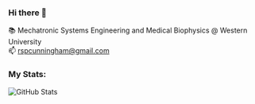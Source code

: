 ### Hi there 👋

<!--
**rspcunningham/rspcunningham** is a ✨ _special_ ✨ repository because its `README.md` (this file) appears on your GitHub profile.

Here are some ideas to get you started:

- 🔭 I’m currently working on ...
- 🌱 I’m currently learning ...
- 👯 I’m looking to collaborate on ...
- 🤔 I’m looking for help with ...
- 💬 Ask me about ...
- 📫 How to reach me: ...
- 😄 Pronouns: ...
- ⚡ Fun fact: ...
-->

📚 Mechatronic Systems Engineering and Medical Biophysics @ Western University <br/>
📫 rspcunningham@gmail.com

### My Stats:

![GitHub Stats](https://github-readme-stats.vercel.app/api?username=rspcunningham&theme=graywhite&count_private=true)
